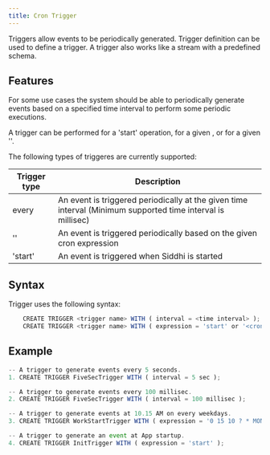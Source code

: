 ```yaml
---
title: Cron Trigger
---
```


Triggers allow events to be periodically generated. Trigger definition can be used to define a trigger. A trigger also works like a stream with a predefined schema.

## Features


For some use cases the system should be able to periodically generate events based on a specified time interval to perform some periodic executions.

A trigger can be performed for a 'start' operation, for a given <time interval>, or for a given '<cron expression>'.

The following types of triggeres are currently supported:

| Trigger type           | Description                                                                                                        |	
|------------------------|--------------------------------------------------------------------------------------------------------------------|
| every <time interval>  | An event is triggered periodically at the given time interval (Minimum supported time interval is millisec)        |
| '<cron expression>'    | An event is triggered periodically based on the given cron expression                                              |
| 'start'                | An event is triggered when Siddhi is started                                                                       |


## Syntax

Trigger uses the following syntax:

```js
	CREATE TRIGGER <trigger name> WITH ( interval = <time interval> );
	CREATE TRIGGER <trigger name> WITH ( expression = 'start' or '<cron expression>' ); 
```


## Example

```js
-- A trigger to generate events every 5 seconds.
1. CREATE TRIGGER FiveSecTrigger WITH ( interval = 5 sec );

-- A trigger to generate events every 100 millisec.
2. CREATE TRIGGER FiveSecTrigger WITH ( interval = 100 millisec );

-- A trigger to generate events at 10.15 AM on every weekdays.
3. CREATE TRIGGER WorkStartTrigger WITH ( expression = '0 15 10 ? * MON-FRI' );

-- A trigger to generate an event at App startup.
4. CREATE TRIGGER InitTrigger WITH ( expression = 'start' );
```